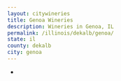 ```yaml
---
layout: citywineries
title: Genoa Wineries
description: Wineries in Genoa, IL
permalink: /illinois/dekalb/genoa/
state: il
county: dekalb
city: genoa
---
```

-
